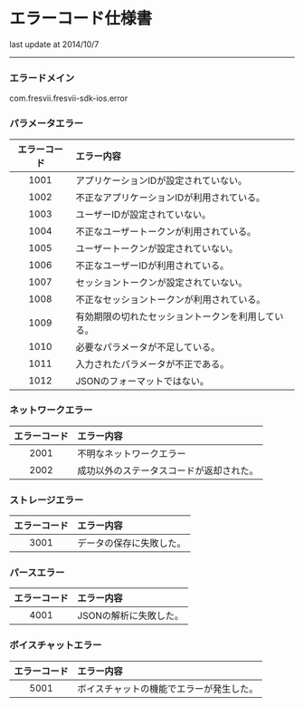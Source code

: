 # エラーコード仕様書

last update at 2014/10/7

---
### エラードメイン
com.fresvii.fresvii-sdk-ios.error

### パラメータエラー
| エラーコード  | エラー内容 |
|:-----------:|:---------|
| 1001        | アプリケーションIDが設定されていない。 |
| 1002        | 不正なアプリケーションIDが利用されている。 |
| 1003        | ユーザーIDが設定されていない。 |
| 1004        | 不正なユーザートークンが利用されている。 |
| 1005        | ユーザートークンが設定されていない。 |
| 1006        | 不正なユーザーIDが利用されている。 |
| 1007        | セッショントークンが設定されていない。 |
| 1008        | 不正なセッショントークンが利用されている。 |
| 1009        | 有効期限の切れたセッショントークンを利用している。 |
| 1010        | 必要なパラメータが不足している。 |
| 1011        | 入力されたパラメータが不正である。 |
| 1012        | JSONのフォーマットではない。 |

### ネットワークエラー
| エラーコード  | エラー内容 |
|:-----------:|:---------|
| 2001        | 不明なネットワークエラー |
| 2002        | 成功以外のステータスコードが返却された。 |

### ストレージエラー
| エラーコード  | エラー内容 |
|:-----------:|:---------|
| 3001        | データの保存に失敗した。 |

### パースエラー
| エラーコード  | エラー内容 |
|:-----------:|:---------|
| 4001        | JSONの解析に失敗した。 |

### ボイスチャットエラー
| エラーコード  | エラー内容 |
|:-----------:|:---------|
| 5001        | ボイスチャットの機能でエラーが発生した。 |
